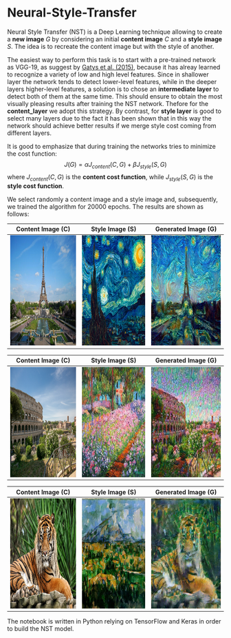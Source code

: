 # Neural-Style-Transfer

Neural Style Transfer (NST) is a Deep Learning technique allowing to create a **new image** $G$ by considering an initial **content image** $C$ and a **style image** $S$. The idea is to recreate the content image but with the style of another. 

The easiest way to perform this task is to start with a pre-trained network as VGG-19, as suggest by [Gatys et al. (2015)](https://arxiv.org/abs/1508.06576), because it has alreay learned to recognize a variety of low and high level features. Since in shallower layer the network tends to detect lower-level features, while in the deeper layers higher-level features, a solution is to chose an **intermediate layer** to detect both of them at the same time. This should ensure to obtain the most visually pleasing results after training the NST network.  Thefore for the **content_layer** we adopt this strategy. By contrast, for **style layer** is good to select many layers due to the fact it has been shown that in this way the network should achieve better results if we merge style cost coming from different layers.

It is good to emphasize that during training the networks tries to minimize the cost function: $$J(G) = \alpha J_{content} (C,G) + \beta J_{style}(S,G)$$ where $J_{content}(C,G)$ is the **content cost function**, while $J_{style}(S,G)$ is the **style cost function**. 

We select randomly a content image and a style image and, subsequently, we trained the algorithm for 20000 epochs. The results are shown as follows:

Content Image (C)          |  Style Image (S)          |  Generated Image (G)
:-------------------------:|:-------------------------:|:-------------------------:
<img src="https://github.com/gianluca-maselli/Neural-Style-Transfer/blob/main/NST_data/content_images/eiffelTower.jpg" width="256" height="256" />|<img src="https://github.com/gianluca-maselli/Neural-Style-Transfer/blob/main/NST_data/style_images/vanGogh.jpg" width="256" height="256"/>|<img src="https://github.com/gianluca-maselli/Neural-Style-Transfer/blob/main/NST_data/NST_results/eiffelGogh.jpg" width="256" height="256"/>


Content Image (C)          |  Style Image (S)          |  Generated Image (G)
:-------------------------:|:-------------------------:|:-------------------------:
<img src="https://github.com/gianluca-maselli/Neural-Style-Transfer/blob/main/NST_data/content_images/colosseum.jpg" width="256" height="256" />|<img src="https://github.com/gianluca-maselli/Neural-Style-Transfer/blob/main/NST_data/style_images/monet.jpg" width="256" height="256"/>|<img src="https://github.com/gianluca-maselli/Neural-Style-Transfer/blob/main/NST_data/NST_results/colMonet.jpg" width="256" height="256"/>

Content Image (C)          |  Style Image (S)          |  Generated Image (G)
:-------------------------:|:-------------------------:|:-------------------------:
<img src="https://github.com/gianluca-maselli/Neural-Style-Transfer/blob/main/NST_data/content_images/tiger.jpg" width="256" height="256" />|<img src="https://github.com/gianluca-maselli/Neural-Style-Transfer/blob/main/NST_data/style_images/cezanne.jpg" width="256" height="256"/>|<img src="https://github.com/gianluca-maselli/Neural-Style-Transfer/blob/main/NST_data/NST_results/tigerCezanne.jpg" width="256" height="256"/>

The notebook is written in Python relying on TensorFlow and Keras in order to build the NST model.
